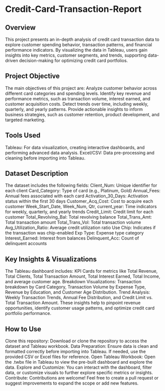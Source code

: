 # Credit-Card-Transaction-Report

## Overview
This project presents an in-depth analysis of credit card transaction data to explore customer spending behavior, transaction patterns, and financial performance indicators. By visualizing the data in Tableau, users gain insights into key metrics, customer segments, and trends, supporting data-driven decision-making for optimizing credit card portfolios.

## Project Objective
The main objectives of this project are:
Analyze customer behavior across different card categories and spending levels.
Identify key revenue and performance metrics, such as transaction volume, interest earned, and customer acquisition costs.
Detect trends over time, including weekly, quarterly, and yearly patterns.
Provide actionable insights to inform business strategies, such as customer retention, product development, and targeted marketing.

## Tools Used
Tableau: For data visualization, creating interactive dashboards, and performing advanced data analysis.
Excel/CSV: Data pre-processing and cleaning before importing into Tableau.

## Dataset Description
The dataset includes the following fields:
Client_Num: Unique identifier for each client
Card_Category: Type of card (e.g., Platinum, Gold)
Annual_Fees: Annual fees associated with each card
Activation_30_Days: Activation status within the first 30 days
Customer_Acq_Cost: Cost to acquire each customer
Week_Start_Date, Week_Num, Qtr, current_year: Time indicators for weekly, quarterly, and yearly trends
Credit_Limit: Credit limit for each customer
Total_Revolving_Bal: Total revolving balance
Total_Trans_Amt: Total transaction amount
Total_Trans_Vol: Total transaction volume
Avg_Utilization_Ratio: Average credit utilization ratio
Use Chip: Indicates if the transaction was chip-enabled
Exp Type: Expense type category
Interest_Earned: Interest from balances
Delinquent_Acc: Count of delinquent accounts

## Key Insights & Visualizations
The Tableau dashboard includes:
KPI Cards for metrics like Total Revenue, Total Clients, Total Transaction Amount, Total Interest Earned, Total Income, and average customer age.
Breakdown Visualizations: Transaction breakdown by Card Category, Transaction Volume by Expense Type, Revenue by Education, and Customer Age Distribution.
Trend Analysis: Weekly Transaction Trends, Annual Fee Distribution, and Credit Limit vs. Total Transaction Amount.
These insights help to pinpoint revenue opportunities, identify customer usage patterns, and optimize credit card portfolio performance.

## How to Use
Clone this repository: Download or clone the repository to access the dataset and Tableau workbook.
Data Preparation: Ensure data is clean and formatted correctly before importing into Tableau. If needed, use the provided CSV or Excel files for reference.
Open Tableau Workbook: Open the .twbx file in Tableau to view the pre-built dashboard and explore the data.
Explore and Customize: You can interact with the dashboard, filter data, or customize visuals to further explore specific metrics or insights.
Contribute: Contributions are welcome! Feel free to create a pull request or suggest improvements to expand the scope or add new features.
